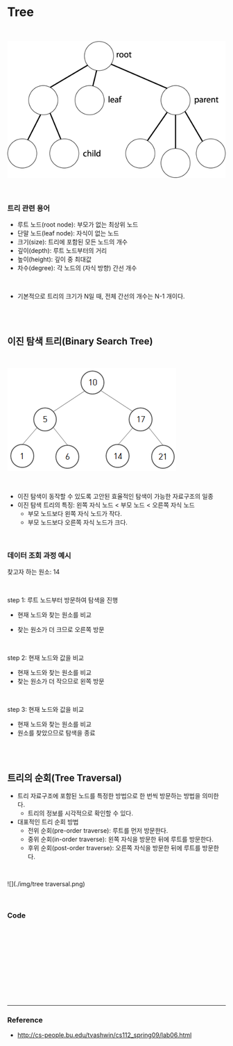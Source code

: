 # Tree



<br/>

![](./img/tree.gif)



<br/>

### 트리 관련 용어

- 루트 노드(root node): 부모가 없는 최상위 노드
- 단말 노드(leaf node): 자식이 없는 노드
- 크기(size): 트리에 포함된 모든 노드의 개수
- 깊이(depth): 루트 노드부터의 거리
- 높이(height): 깊이 중 최대값
- 차수(degree): 각 노드의 (자식 방향) 간선 개수

<br/>

- 기본적으로 트리의 크기가 N일 때, 전체 간선의 개수는 N-1 개이다.



<br/><br/>

## 이진 탐색 트리(Binary Search Tree)

<br/>

![](./img/bst.png)

<br/>

- 이진 탐색이 동작할 수 있도록 고안된 효율적인 탐색이 가능한 자료구조의 일종
- 이진 탐색 트리의 특징: 왼쪽 자식 노드 < 부모 노드 < 오른쪽 자식 노드
  - 부모 노드보다 왼쪽 자식 노드가 작다.
  - 부모 노드보다 오른쪽 자식 노드가 크다.



<br/>

### 데이터 조회 과정 예시

찾고자 하는 원소: 14

<br/>

step 1: 루트 노드부터 방문하여 탐색을 진행

- 현재 노드와 찾는 원소를 비교

- 찾는 원소가 더 크므로 오른쪽 방문

<br/>

step 2: 현재 노드와 값을 비교

- 현재 노드와 찾는 원소를 비교
- 찾는 원소가 더 작으므로 왼쪽 방문

<br/>

step 3: 현재 노드와 값을 비교

- 현재 노드와 찾는 원소를 비교
- 원소를 찾았으므로 탐색을 종료



<br/>

<br/>

## 트리의 순회(Tree Traversal)

- 트리 자료구조에 포함된 노드를 특정한 방법으로 한 번씩 방문하는 방법을 의미한다.
  - 트리의 정보를 시각적으로 확인할 수 있다.
- 대표적인 트리 순회 방법
  - 전위 순회(pre-order traverse): 루트를 먼저 방문한다.
  - 중위 순회(in-order traverse): 왼쪽 자식을 방문한 뒤에 루트를 방문한다.
  - 후위 순회(post-order traverse): 오른쪽 자식을 방문한 뒤에 루트를 방문한다.



<br/>

![](./img/tree traversal.png)



<br/>

### Code

```python









```





<br/><br/>

-----------------------

### Reference

- http://cs-people.bu.edu/tvashwin/cs112_spring09/lab06.html